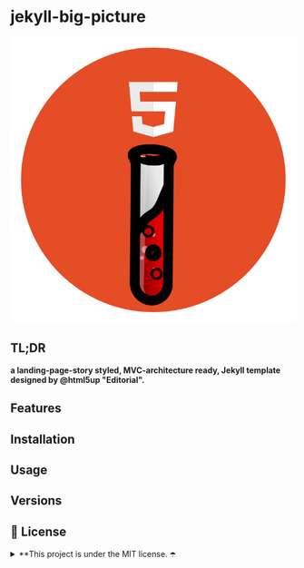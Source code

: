 <!-- ⚠️ This README has been generated from the file(s) "SCHEMA.md" ⚠️--><h1>jekyll-big-picture</h1>
<img src="https://github.com/Jekyll5UP/jekyll-big-picture/blob/main/docs/logo.png"/>
<h2>TL;DR</h2>

**a landing-page-story styled, MVC-architecture ready, Jekyll template designed by @html5up "Editorial".**
<h2>Features</h2>
<h2>Installation</h2>
<h2>Usage</h2>
<h2>Versions</h2>
<h2>📜 License</h2>

<details>
 <summary>**This project is under the MIT license. ☂️</summary>
    
    Copyright c 2021 Jffrydsr.tech*
    
    Permission is hereby granted, free of charge, to any person obtaining a copy
    
    of this software and associated documentation files (the "Software"), to deal
    
    in the Software without restriction, including without limitation the rights
    
    to use, copy, modify, merge, publish, distribute, sublicense, and/or sell
    
    copies of the Software, and to permit persons to whom the Software is
    
    furnished to do so, subject to the following conditions:
    
    The above copyright notice and this permission notice shall be included in all
    
    copies or substantial portions of the Software.
    
    THE SOFTWARE IS PROVIDED "AS IS", WITHOUT WARRANTY OF ANY KIND, EXPRESS OR
    
    IMPLIED, INCLUDING BUT NOT LIMITED TO THE WARRANTIES OF MERCHANTABILITY,
    
    FITNESS FOR A PARTICULAR PURPOSE AND NONINFRINGEMENT. IN NO EVENT SHALL THE
    
    AUTHORS OR COPYRIGHT HOLDERS BE LIABLE FOR ANY CLAIM, DAMAGES OR OTHER
    
    LIABILITY, WHETHER IN AN ACTION OF CONTRACT, TORT OR OTHERWISE, ARISING FROM,
    
    OUT OF OR IN CONNECTION WITH THE SOFTWARE OR THE USE OR OTHER DEALINGS IN THE
    
    SOFTWARE.

</details>